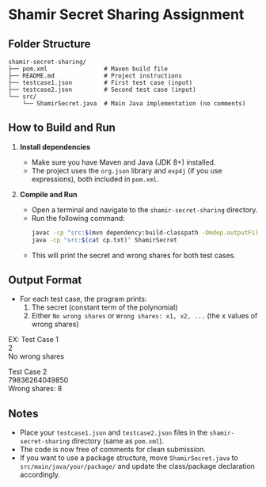 # Shamir Secret Sharing Assignment

## Folder Structure

```
shamir-secret-sharing/
├── pom.xml                # Maven build file
├── README.md              # Project instructions
├── testcase1.json         # First test case (input)
├── testcase2.json         # Second test case (input)
└── src/
    └── ShamirSecret.java  # Main Java implementation (no comments)
```

## How to Build and Run

1. **Install dependencies**
   - Make sure you have Maven and Java (JDK 8+) installed.
   - The project uses the `org.json` library and `exp4j` (if you use expressions), both included in `pom.xml`.

2. **Compile and Run**
   - Open a terminal and navigate to the `shamir-secret-sharing` directory.
   - Run the following command:
     ```sh
     javac -cp "src:$(mvn dependency:build-classpath -Dmdep.outputFile=cp.txt >/dev/null && cat cp.txt)" src/ShamirSecret.java
     java -cp "src:$(cat cp.txt)" ShamirSecret
     ```
   - This will print the secret and wrong shares for both test cases.

## Output Format
- For each test case, the program prints:
  1. The secret (constant term of the polynomial)
  2. Either `No wrong shares` or `Wrong shares: x1, x2, ...` (the x values of wrong shares)

EX:  Test Case 1 <br/>
2 <br/>
No wrong shares<br/>

Test Case 2 <br/>
79836264049850<br/>
Wrong shares: 8

## Notes
- Place your `testcase1.json` and `testcase2.json` files in the `shamir-secret-sharing` directory (same as `pom.xml`).
- The code is now free of comments for clean submission.
- If you want to use a package structure, move `ShamirSecret.java` to `src/main/java/your/package/` and update the class/package declaration accordingly. 
